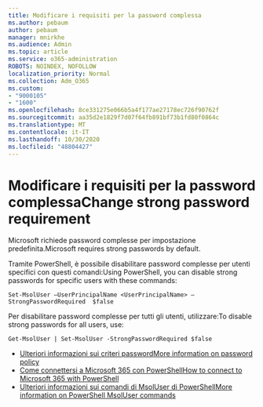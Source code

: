 ```yaml
---
title: Modificare i requisiti per la password complessa
ms.author: pebaum
author: pebaum
manager: mnirkhe
ms.audience: Admin
ms.topic: article
ms.service: o365-administration
ROBOTS: NOINDEX, NOFOLLOW
localization_priority: Normal
ms.collection: Adm_O365
ms.custom:
- "9000105"
- "1600"
ms.openlocfilehash: 8ce331275e066b5a4f177ae27178ec726f90762f
ms.sourcegitcommit: aa35d2e1829f7d07f64fb891bf73b1fd80f0864c
ms.translationtype: MT
ms.contentlocale: it-IT
ms.lasthandoff: 10/30/2020
ms.locfileid: "48804427"
---
```

# <a name="change-strong-password-requirement"></a><span data-ttu-id="76e00-102">Modificare i requisiti per la password complessa</span><span class="sxs-lookup"><span data-stu-id="76e00-102">Change strong password requirement</span></span>

<span data-ttu-id="76e00-103">Microsoft richiede password complesse per impostazione predefinita.</span><span class="sxs-lookup"><span data-stu-id="76e00-103">Microsoft requires strong passwords by default.</span></span>

<span data-ttu-id="76e00-104">Tramite PowerShell, è possibile disabilitare password complesse per utenti specifici con questi comandi:</span><span class="sxs-lookup"><span data-stu-id="76e00-104">Using PowerShell, you can disable strong passwords for specific users with these commands:</span></span>

`Set-MsolUser –UserPrincipalName <UserPrincipalName> –StrongPasswordRequired  $false`

<span data-ttu-id="76e00-105">Per disabilitare password complesse per tutti gli utenti, utilizzare:</span><span class="sxs-lookup"><span data-stu-id="76e00-105">To disable strong passwords for all users, use:</span></span>

`Get-MsolUser | Set-MsolUser -StrongPasswordRequired $false`

- [<span data-ttu-id="76e00-106">Ulteriori informazioni sui criteri password</span><span class="sxs-lookup"><span data-stu-id="76e00-106">More information on password policy</span></span>](https://docs.microsoft.com/azure/active-directory/authentication/concept-sspr-policy#password-policies-that-only-apply-to-cloud-user-accounts)
- [<span data-ttu-id="76e00-107">Come connettersi a Microsoft 365 con PowerShell</span><span class="sxs-lookup"><span data-stu-id="76e00-107">How to connect to Microsoft 365 with PowerShell</span></span>](https://docs.microsoft.com/office365/enterprise/powershell/connect-to-office-365-powershell#connect-with-the-microsoft-azure-active-directory-module-for-windows-powershell)
- [<span data-ttu-id="76e00-108">Ulteriori informazioni sui comandi di MsolUser di PowerShell</span><span class="sxs-lookup"><span data-stu-id="76e00-108">More information on PowerShell MsolUser commands</span></span>](https://docs.microsoft.com/powershell/module/msonline/set-msoluser?view=azureadps-1.0)
